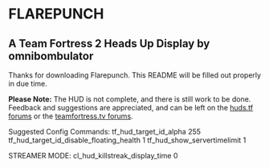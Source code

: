 FLAREPUNCH
======
A Team Fortress 2 Heads Up Display by omnibombulator
------
Thanks for downloading Flarepunch.
This README will be filled out properly in due time.

**Please Note:** The HUD is not complete, and there is still work to be done. Feedback and suggestions are appreciated, and can be left on the [huds.tf forums](https://huds.tf/forum/showthread.php?tid=2) or the [teamfortress.tv forums](https://huds.tf/forum/showthread.php?tid=2).

Suggested Config Commands:
tf_hud_target_id_alpha 255
tf_hud_target_id_disable_floating_health 1
tf_hud_show_servertimelimit 1

STREAMER MODE:
cl_hud_killstreak_display_time 0